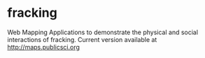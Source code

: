 # fracking
Web Mapping Applications to demonstrate the physical and social interactions of fracking.
Current version available at http://maps.publicsci.org
